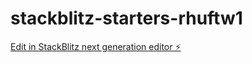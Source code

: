 # stackblitz-starters-rhuftw1

[Edit in StackBlitz next generation editor ⚡️](https://stackblitz.com/~/github.com/frasanGPT/stackblitz-starters-rhuftw1)